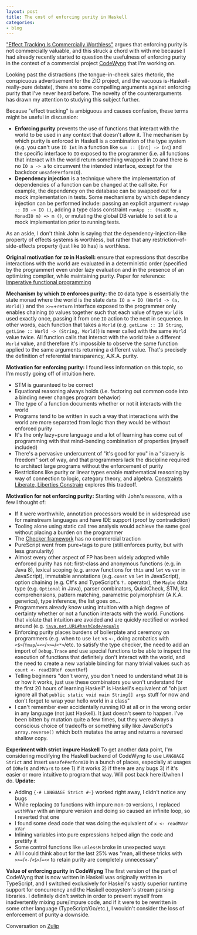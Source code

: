 ```yaml
---
layout: post
title: The cost of enforcing purity in Haskell
categories:
- blog
---
```


["Effect Tracking Is Commercially Worthless"](https://degoes.net/articles/no-effect-tracking) argues that enforcing purity is not commercially valuable, and this struck a chord with with me because I had already recently started to question the usefulness of enforcing purity in the context of a commercial project [CodeWyng](http://codewyng.io/) that I'm working on.

Looking past the distractions (the tongue-in-cheek sales rhetoric, the conspicuous advertisement for the ZIO project, and the vacuous is-Haskell-really-pure debate), there are some compelling arguments against enforcing purity that I've never heard before. The novelty of the counterarguments has drawn my attention to studying this subject further.

Because "effect tracking" is ambiguous and causes confusion, these terms might be useful in discussion:

- **Enforcing purity** prevents the use of functions that interact with the world to be used in any context that doesn't allow it. The mechanism by which purity is enforced in Haskell is a combination of the type system (e.g. you can't use `IO Int` in a function like `sum :: [Int] -> Int`) and the specific interface to `IO` exposed to the programmer (i.e. all functions that interact with the world return something wrapped in `IO` and there is no `IO a -> a` to circumvent the intended interface, except for the backdoor `unsafePerformIO`).
- **Dependency injection** is a technique where the implementation of dependencies of a function can be changed at the call site. For example, the dependency on the database can be swapped out for a mock implementation in tests. Some mechanisms by which dependency injection can be performed include: passing an explicit argument `runApp :: DB -> IO ()`, adding a type class constraint `runApp :: (HasDB m, MonadIO m) => m ()`, or mutating the global DB variable to set it to a mock implementation prior to running tests.

As an aside, I don't think John is saying that the dependency-injection-like property of effects systems is worthless, but rather that any restriction-of-side-effects property (just like `IO` has) is worthless.

**Original motivation for `IO` in Haskell:** ensure that expressions that describe interactions with the world are evaluated in a deterministic order (specified by the programmer) even under lazy evaluation and in the presence of an optimizing compiler, while maintaining purity. Paper for reference: [Imperative functional programming](https://www.microsoft.com/en-us/research/wp-content/uploads/1993/01/imperative.pdf)

**Mechanism by which `IO` enforces purity:** the `IO` data type is essentially the state monad where the world is the state `data IO a = IO (World -> (a, World))` and the `>>=`+`return` interface exposed to the programmer only enables chaining `IO` values together such that each value of type `World` is used exactly once, passing it from one `IO` action to the next in sequence. In other words, each function that takes a `World` (e.g. `getLine :: IO String`, `getLine :: World -> (String, World)`) is never called with the same `World` value twice. All function calls that interact with the world take a different `World` value, and therefore it's impossible to observe the same function applied to the same arguments returning a different value. That's precisely the definition of referential transparency, A.K.A. purity.

**Motivation for enforcing purity:** I found less information on this topic, so I'm mostly going off of intuition here.

- STM is guaranteed to be correct
- Equational reasoning always holds (i.e. factoring out common code into a binding never changes program behavior)
- The type of a function documents whether or not it interacts with the world
- Programs tend to be written in such a way that interactions with the world are more separated from logic than they would be without enforced purity
- It's the only lazy+pure language and a lot of learning has come out of programming with that mind-bending combination of properties (myself included)
- There's a pervasive undercurrent of "it's good for you" in a "slavery is freedom" sort of way, and that programmers lack the discipline required to architect large programs without the enforcement of purity
- Restrictions like purity or linear types enable mathematical reasoning by way of connection to logic, category theory, and algebra. [Constraints Liberate, Liberties Constrain](https://www.youtube.com/watch?v=GqmsQeSzMdw) explores this tradeoff.

**Motivation for not enforcing purity:** Starting with John's reasons, with a few I thought of:

- If it were worthwhile, annotation processors would be in widespread use for mainstream languages and have IDE support (proof by contradiction)
- Tooling alone using static call tree analysis would achieve the same goal without placing a burden on the programmer
- The [Checker framework](https://checkerframework.org/manual/#purity-checker) has no commercial traction
- PureScript went from pure+tags to pure (still enforces purity, but with less granularity)
- Almost every other aspect of FP has been widely adopted while enforced purity has not: first-class and anonymous functions (e.g. in Java 8), lexical scoping (e.g. arrow functions for `this` and `let` vs `var` in JavaScript), immutable annotations (e.g. `const` vs `let` in JavaScript), option chaining (e.g. C#'s and TypeScript's `?.` operator), the `Maybe` data type (e.g. `Optional` in Java), parser combinators, QuickCheck, STM, list comprehensions, pattern matching, parametric polymorphism (A.K.A. generics), type inference, the list goes on...
- Programmers already know using intuition with a high degree of certainty whether or not a function interacts with the world. Functions that violate that intuition are avoided and are quickly rectified or worked around (e.g. [`java.net.URL#hashCode/equals`](https://news.ycombinator.com/item?id=21765788)
- Enforcing purity places burdens of boilerplate and ceremony on programmers (e.g. when to use `let` vs `<-`, doing acrobatics with `<$>`/`fmap`/`=<<`/`>>=`/`<*>`/etc. to satisfy the type checker, the need to add an import of `Debug.Trace` and use special functions to be able to inspect the execution of functions that definitely don't interact with the world, and the need to create a new variable binding for many trivial values such as `count <- readIORef countRef`)
- Telling beginners "don't worry, you don't need to understand what `IO` is or how it works, just use these combinators you won't understand for the first 20 hours of learning Haskell" is Haskell's equivalent of "oh just ignore all that `public static void main String[] args` stuff for now and don't forget to wrap your hello world in a class"
- I can't remember ever accidentally running IO at all or in the wrong order in any language (not just Haskell). It just doesn't seem to happen. I've been bitten by mutation quite a few times, but they were always a conscious choice of tradeoffs or something silly like JavaScript's `array.reverse()` which both mutates the array and returns a reversed shallow copy.

**Experiment with strict impure Haskell** To get another data point, I'm considering modifying the Haskell backend of CodeWyng to use `LANGUAGE Strict` and insert `unsafePerformIO` in a bunch of places, especially at usages of `IORef`s and `MVar`s to see 1) if it works 2) if there are any bugs 3) if it's easier or more intuitive to program that way. Will post back here if/when I do. **Update:**

- Adding `{-# LANGUAGE Strict #-}` worked right away, I didn't notice any bugs
- While replacing `IO` functions with impure non-`IO` versions, I replaced `withMVar` with an impure version and doing so caused an infinite loop, so I reverted that one
- I found some dead code that was doing the equivalent of `x <- readMVar xVar`
- Inlining variables into pure expressions helped align the code and prettify it
- Some control functions like `unlessM` broke in unexpected ways
- All I could think about for the last 25% was "man, all these tricks with `>>=`/`<-`/`<$>`/`=<<` to retain purity are completely unnecessary"

**Value of enforcing purity in CodeWyng** The first version of the part of CodeWyng that is now written in Haskell was originally written in TypeScript, and I switched exclusively for Haskell's vastly superior runtime support for concurrency and the Haskell ecosystem's stream parsing libraries. I definitely didn't switch in order to prevent myself from inadvertently mixing pure/impure code, and if it were to be rewritten in some other language (TypeScript/Go/etc.), I wouldn't consider the loss of enforcement of purity a downside.

Conversation on [Zulip](https://funprog.srid.ca/haskell/effect-tracking-is-worthless.html)
